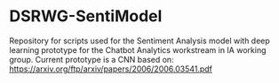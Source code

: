 # DSRWG-SentiModel
Repository for scripts used for the Sentiment Analysis model with deep learning prototype for the Chatbot Analytics workstream in IA working group.
Current prototype is a CNN based on: https://arxiv.org/ftp/arxiv/papers/2006/2006.03541.pdf
